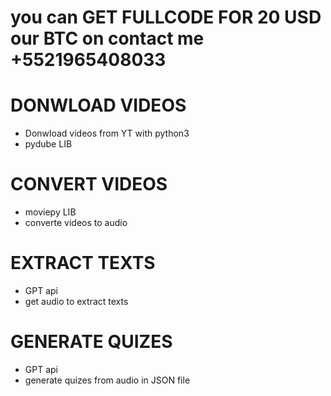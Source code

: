# you can GET FULLCODE FOR 20 USD our BTC on contact me +5521965408033

# DONWLOAD VIDEOS
- Donwload videos from YT with python3
- pydube LIB

# CONVERT VIDEOS
- moviepy LIB
- converte videos to audio

# EXTRACT TEXTS
- GPT api
- get audio to extract texts

# GENERATE QUIZES
- GPT api
- generate quizes from audio in JSON file
